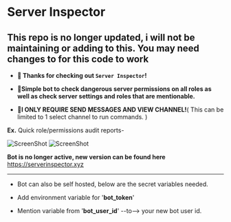 # Server Inspector

## This repo is no longer updated, i will not be maintaining or adding to this. You may need changes to for this code to work

* **👋 Thanks for checking out `Server Inspector`!**

* **🤖Simple bot to check dangerous server permissions on all roles as well as check server settings and roles that are mentionable.**

* **🚨I ONLY REQUIRE SEND MESSAGES AND VIEW CHANNEL!**( This can be limited to 1 select channel to run commands. )


**Ex.** Quick role/permissions audit reports-

![ScreenShot](https://github.com/BankkRoll/Server.Inspector/blob/main/server%20inspector%202.png?raw=true)
![ScreenShot](https://github.com/BankkRoll/Server.Inspector/blob/main/server%20inspector%201.png?raw=true)

**Bot is no longer active, new version can be found here** https://serverinspector.xyz 
____________________________________________________________________________

* Bot can also be self hosted, below are the secret variables needed.

* Add environment variable for '**bot_token**'

* Mention variable from '**bot_user_id**' --to--> your new bot user id.
